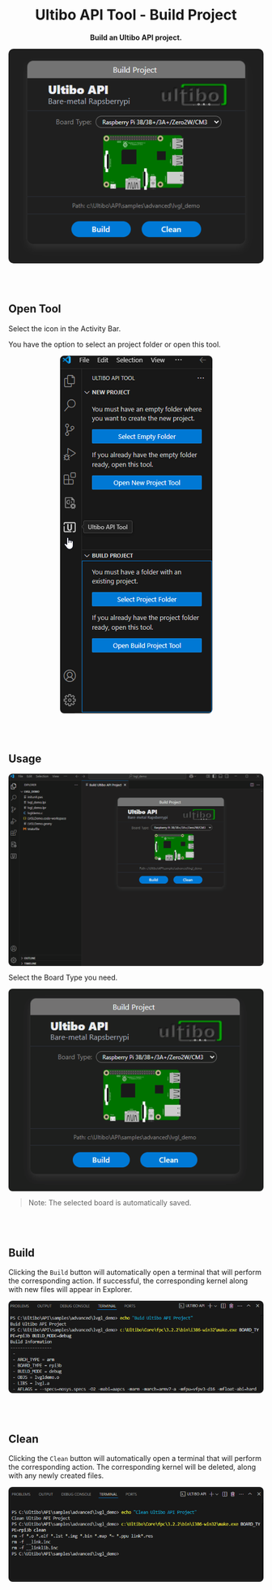 <h1 align="center">Ultibo API Tool - Build Project</h1>
<p align="center"><strong>Build an Ultibo API project.</strong></p>

<p align="center">
    <img align="center" src="img/BuildP.png" width="auto" style="border-radius: 10px;" alt="BuildUltiboAPI">
</p>

<br></br>

## Open Tool

Select the icon in the Activity Bar.

You have the option to select an project folder or open this tool.

<p align="center">
    <img align="center" src="img/OpenBuildP.png" width="auto" style="border-radius: 8px;" alt="Open Build Ultibo API Tool">
</p>

<br></br>
## Usage

<p align="center">
    <img align="center" src="img/BuildProj.gif" width="auto" style="border-radius: 8px;" alt="SampleBuild">
</p>

Select the Board Type you need.

<p align="center">
    <img align="center" src="img/SelectBoard.gif" width="auto" style="border-radius: 8px;" alt="Select Board">
</p>

> Note: The selected board is automatically saved.

<br></br>
## Build

Clicking the `Build` button will automatically open a terminal that will perform the corresponding action.
If successful, the corresponding kernel along with new files will appear in Explorer.

<p align="center">
    <img align="center" src="img/BuildTerminal.png" width="auto" style="border-radius: 8px;" alt="Build Terminal">
</p>

<br></br>
## Clean

Clicking the `Clean` button will automatically open a terminal that will perform the corresponding action.
The corresponding kernel will be deleted, along with any newly created files.

<p align="center">
    <img align="center" src="img/CleanTerminal.png" width="auto" style="border-radius: 8px;" alt="Clean Terminal">
</p>


